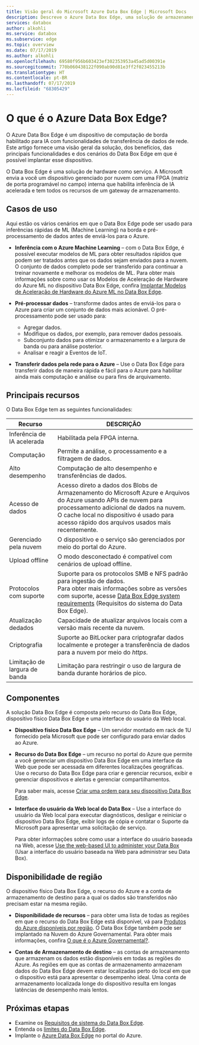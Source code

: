 ```yaml
---
title: Visão geral do Microsoft Azure Data Box Edge | Microsoft Docs
description: Descreve o Azure Data Box Edge, uma solução de armazenamento que usa um dispositivo físico para transferência baseada em rede para o Azure.
services: databox
author: alkohli
ms.service: databox
ms.subservice: edge
ms.topic: overview
ms.date: 07/17/2019
ms.author: alkohli
ms.openlocfilehash: 69580f956b603423ef302353953a45ad5d00391e
ms.sourcegitcommit: 770b060438122f090ab90d81e3ff2f023455213b
ms.translationtype: HT
ms.contentlocale: pt-BR
ms.lasthandoff: 07/17/2019
ms.locfileid: "68305429"
---
```

# <a name="what-is-azure-data-box-edge"></a>O que é o Azure Data Box Edge? 

O Azure Data Box Edge é um dispositivo de computação de borda habilitado para IA com funcionalidades de transferência de dados de rede. Este artigo fornece uma visão geral da solução, dos benefícios, das principais funcionalidades e dos cenários do Data Box Edge em que é possível implantar esse dispositivo. 

O Data Box Edge é uma solução de hardware como serviço. A Microsoft envia a você um dispositivo gerenciado por nuvem com uma FPGA (matriz de porta programável no campo) interna que habilita inferência de IA acelerada e tem todos os recursos de um gateway de armazenamento. 

## <a name="use-cases"></a>Casos de uso

Aqui estão os vários cenários em que o Data Box Edge pode ser usado para inferências rápidas de ML (Machine Learning) na borda e pré-processamento de dados antes de enviá-los para o Azure.

- **Inferência com o Azure Machine Learning** – com o Data Box Edge, é possível executar modelos de ML para obter resultados rápidos que podem ser tratados antes que os dados sejam enviados para a nuvem. O conjunto de dados completo pode ser transferido para continuar a treinar novamente e melhorar os modelos de ML. Para obter mais informações sobre como usar os Modelos de Aceleração de Hardware do Azure ML no dispositivo Data Box Edge, confira [Implantar Modelos de Aceleração de Hardware do Azure ML no Data Box Edge](https://docs.microsoft.com/azure/machine-learning/service/how-to-deploy-fpga-web-service#deploy-to-a-local-edge-server).

- **Pré-processar dados** – transforme dados antes de enviá-los para o Azure para criar um conjunto de dados mais acionável. O pré-processamento pode ser usado para: 

    - Agregar dados.
    - Modifique os dados, por exemplo, para remover dados pessoais.
    - Subconjunto dados para otimizar o armazenamento e a largura de banda ou para análise posterior.
    - Analisar e reagir a Eventos de IoT. 

- **Transferir dados pela rede para o Azure** – Use o Data Box Edge para transferir dados de maneira rápida e fácil para o Azure para habilitar ainda mais computação e análise ou para fins de arquivamento. 


## <a name="key-capabilities"></a>Principais recursos

O Data Box Edge tem as seguintes funcionalidades:

|Recurso |DESCRIÇÃO  |
|---------|---------|
|Inferência de IA acelerada| Habilitada pela FPGA interna.|
|Computação       |Permite a análise, o processamento e a filtragem de dados.|
|Alto desempenho | Computação de alto desempenho e transferências de dados.|
|Acesso de dados     | Acesso direto a dados dos Blobs de Armazenamento do Microsoft Azure e Arquivos do Azure usando APIs de nuvem para processamento adicional de dados na nuvem. O cache local no dispositivo é usado para acesso rápido dos arquivos usados mais recentemente.|
|Gerenciado pela nuvem     |O dispositivo e o serviço são gerenciados por meio do portal do Azure.  |
|Upload offline     | O modo desconectado é compatível com cenários de upload offline.|
|Protocolos com suporte     | Suporte para os protocolos SMB e NFS padrão para ingestão de dados. <br> Para obter mais informações sobre as versões com suporte, acesse [Data Box Edge system requirements](data-box-edge-system-requirements.md) (Requisitos do sistema do Data Box Edge).|
|Atualização dedados     | Capacidade de atualizar arquivos locais com a versão mais recente da nuvem.|
|Criptografia    | Suporte ao BitLocker para criptografar dados localmente e proteger a transferência de dados para a nuvem por meio do *https*.|
|Limitação de largura de banda| Limitação para restringir o uso de largura de banda durante horários de pico.|


## <a name="components"></a>Componentes

A solução Data Box Edge é composta pelo recurso do Data Box Edge, dispositivo físico Data Box Edge e uma interface do usuário da Web local.

* **Dispositivo físico Data Box Edge** – Um servidor montado em rack de 1U fornecido pela Microsoft que pode ser configurado para enviar dados ao Azure. 
    
* **Recurso do Data Box Edge** – um recurso no portal do Azure que permite a você gerenciar um dispositivo Data Box Edge em uma interface da Web que pode ser acessada em diferentes localizações geográficas. Use o recurso do Data Box Edge para criar e gerenciar recursos, exibir e gerenciar dispositivos e alertas e gerenciar compartilhamentos.  

    <!--![The Data Box Edge service in Azure portal](media/data-box-overview/data-box-Edge-service1.png)-->

    Para saber mais, acesse [Criar uma ordem para seu dispositivo Data Box Edge](data-box-edge-deploy-prep.md#create-a-new-resource).

* **Interface do usuário da Web local do Data Box** – Use a interface do usuário da Web local para executar diagnósticos, desligar e reiniciar o dispositivo Data Box Edge, exibir logs de cópia e contatar o Suporte da Microsoft para apresentar uma solicitação de serviço.

    <!--![The Data Box Edge local web UI](media/data-box-Edge-overview/data-box-Edge-local-web-ui.png)-->

    Para obter informações sobre como usar a interface do usuário baseada na Web, acesse [Use the web-based UI to administer your Data Box](data-box-edge-manage-access-power-connectivity-mode.md) (Usar a interface do usuário baseada na Web para administrar seu Data Box).


## <a name="region-availability"></a>Disponibilidade de região

O dispositivo físico Data Box Edge, o recurso do Azure e a conta de armazenamento de destino para a qual os dados são transferidos não precisam estar na mesma região.

- **Disponibilidade de recursos** – para obter uma lista de todas as regiões em que o recurso do Data Box Edge está disponível, vá para [Produtos do Azure disponíveis por região](https://azure.microsoft.com/global-infrastructure/services/?products=databox&regions=all). O Data Box Edge também pode ser implantado na Nuvem do Azure Governamental. Para obter mais informações, confira [O que é o Azure Governamental?](https://docs.microsoft.com/azure/azure-government/documentation-government-welcome).
    
- **Contas de Armazenamento de destino** – as contas de armazenamento que armazenam os dados estão disponíveis em todas as regiões do Azure. As regiões em que as contas de armazenamento armazenam dados do Data Box Edge devem estar localizadas perto do local em que o dispositivo está para apresentar o desempenho ideal. Uma conta de armazenamento localizada longe do dispositivo resulta em longas latências de desempenho mais lentos. 


## <a name="next-steps"></a>Próximas etapas

- Examine os [Requisitos de sistema do Data Box Edge](data-box-edge-system-requirements.md).
- Entenda os [limites do Data Box Edge](data-box-edge-limits.md).
- Implante o [Azure Data Box Edge](data-box-edge-deploy-prep.md) no portal do Azure.




